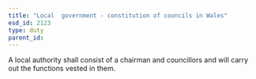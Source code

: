 ```yaml
---
title: "Local  government - constitution of councils in Wales"
esd_id: 2123
type: duty
parent_id:  
---
```


A local authority shall consist of a chairman and councillors and will carry out the functions vested in them.

